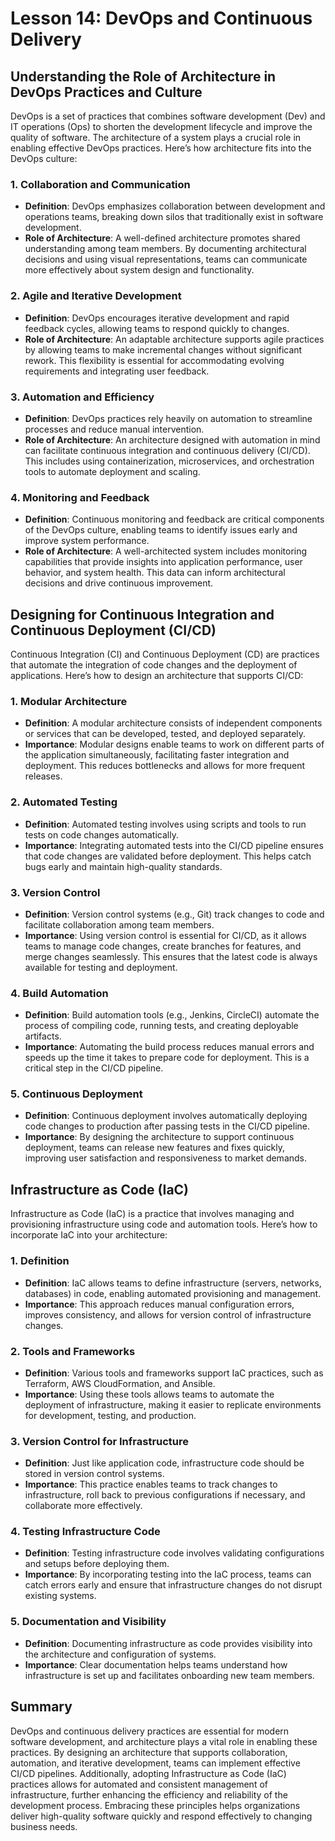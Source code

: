 # Lesson 14: DevOps and Continuous Delivery

## Understanding the Role of Architecture in DevOps Practices and Culture

DevOps is a set of practices that combines software development (Dev) and IT operations (Ops) to shorten the development lifecycle and improve the quality of software. The architecture of a system plays a crucial role in enabling effective DevOps practices. Here’s how architecture fits into the DevOps culture:

### 1. Collaboration and Communication
- **Definition**: DevOps emphasizes collaboration between development and operations teams, breaking down silos that traditionally exist in software development.
- **Role of Architecture**: A well-defined architecture promotes shared understanding among team members. By documenting architectural decisions and using visual representations, teams can communicate more effectively about system design and functionality.

### 2. Agile and Iterative Development
- **Definition**: DevOps encourages iterative development and rapid feedback cycles, allowing teams to respond quickly to changes.
- **Role of Architecture**: An adaptable architecture supports agile practices by allowing teams to make incremental changes without significant rework. This flexibility is essential for accommodating evolving requirements and integrating user feedback.

### 3. Automation and Efficiency
- **Definition**: DevOps practices rely heavily on automation to streamline processes and reduce manual intervention.
- **Role of Architecture**: An architecture designed with automation in mind can facilitate continuous integration and continuous delivery (CI/CD). This includes using containerization, microservices, and orchestration tools to automate deployment and scaling.

### 4. Monitoring and Feedback
- **Definition**: Continuous monitoring and feedback are critical components of the DevOps culture, enabling teams to identify issues early and improve system performance.
- **Role of Architecture**: A well-architected system includes monitoring capabilities that provide insights into application performance, user behavior, and system health. This data can inform architectural decisions and drive continuous improvement.

## Designing for Continuous Integration and Continuous Deployment (CI/CD)

Continuous Integration (CI) and Continuous Deployment (CD) are practices that automate the integration of code changes and the deployment of applications. Here’s how to design an architecture that supports CI/CD:

### 1. Modular Architecture
- **Definition**: A modular architecture consists of independent components or services that can be developed, tested, and deployed separately.
- **Importance**: Modular designs enable teams to work on different parts of the application simultaneously, facilitating faster integration and deployment. This reduces bottlenecks and allows for more frequent releases.

### 2. Automated Testing
- **Definition**: Automated testing involves using scripts and tools to run tests on code changes automatically.
- **Importance**: Integrating automated tests into the CI/CD pipeline ensures that code changes are validated before deployment. This helps catch bugs early and maintain high-quality standards.

### 3. Version Control
- **Definition**: Version control systems (e.g., Git) track changes to code and facilitate collaboration among team members.
- **Importance**: Using version control is essential for CI/CD, as it allows teams to manage code changes, create branches for features, and merge changes seamlessly. This ensures that the latest code is always available for testing and deployment.

### 4. Build Automation
- **Definition**: Build automation tools (e.g., Jenkins, CircleCI) automate the process of compiling code, running tests, and creating deployable artifacts.
- **Importance**: Automating the build process reduces manual errors and speeds up the time it takes to prepare code for deployment. This is a critical step in the CI/CD pipeline.

### 5. Continuous Deployment
- **Definition**: Continuous deployment involves automatically deploying code changes to production after passing tests in the CI/CD pipeline.
- **Importance**: By designing the architecture to support continuous deployment, teams can release new features and fixes quickly, improving user satisfaction and responsiveness to market demands.

## Infrastructure as Code (IaC)

Infrastructure as Code (IaC) is a practice that involves managing and provisioning infrastructure using code and automation tools. Here’s how to incorporate IaC into your architecture:

### 1. Definition
- **Definition**: IaC allows teams to define infrastructure (servers, networks, databases) in code, enabling automated provisioning and management.
- **Importance**: This approach reduces manual configuration errors, improves consistency, and allows for version control of infrastructure changes.

### 2. Tools and Frameworks
- **Definition**: Various tools and frameworks support IaC practices, such as Terraform, AWS CloudFormation, and Ansible.
- **Importance**: Using these tools allows teams to automate the deployment of infrastructure, making it easier to replicate environments for development, testing, and production.

### 3. Version Control for Infrastructure
- **Definition**: Just like application code, infrastructure code should be stored in version control systems.
- **Importance**: This practice enables teams to track changes to infrastructure, roll back to previous configurations if necessary, and collaborate more effectively.

### 4. Testing Infrastructure Code
- **Definition**: Testing infrastructure code involves validating configurations and setups before deploying them.
- **Importance**: By incorporating testing into the IaC process, teams can catch errors early and ensure that infrastructure changes do not disrupt existing systems.

### 5. Documentation and Visibility
- **Definition**: Documenting infrastructure as code provides visibility into the architecture and configuration of systems.
- **Importance**: Clear documentation helps teams understand how infrastructure is set up and facilitates onboarding new team members.

## Summary

DevOps and continuous delivery practices are essential for modern software development, and architecture plays a vital role in enabling these practices. By designing an architecture that supports collaboration, automation, and iterative development, teams can implement effective CI/CD pipelines. Additionally, adopting Infrastructure as Code (IaC) practices allows for automated and consistent management of infrastructure, further enhancing the efficiency and reliability of the development process. Embracing these principles helps organizations deliver high-quality software quickly and respond effectively to changing business needs.